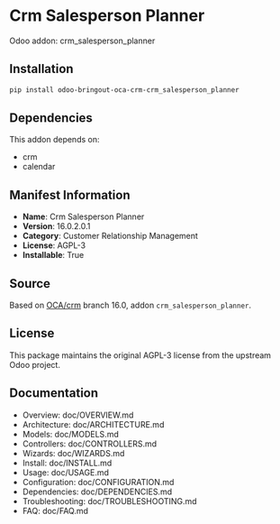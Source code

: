 # Crm Salesperson Planner

Odoo addon: crm_salesperson_planner

## Installation

```bash
pip install odoo-bringout-oca-crm-crm_salesperson_planner
```

## Dependencies

This addon depends on:
- crm
- calendar

## Manifest Information

- **Name**: Crm Salesperson Planner
- **Version**: 16.0.2.0.1
- **Category**: Customer Relationship Management
- **License**: AGPL-3
- **Installable**: True

## Source

Based on [OCA/crm](https://github.com/OCA/crm) branch 16.0, addon `crm_salesperson_planner`.

## License

This package maintains the original AGPL-3 license from the upstream Odoo project.

## Documentation

- Overview: doc/OVERVIEW.md
- Architecture: doc/ARCHITECTURE.md
- Models: doc/MODELS.md
- Controllers: doc/CONTROLLERS.md
- Wizards: doc/WIZARDS.md
- Install: doc/INSTALL.md
- Usage: doc/USAGE.md
- Configuration: doc/CONFIGURATION.md
- Dependencies: doc/DEPENDENCIES.md
- Troubleshooting: doc/TROUBLESHOOTING.md
- FAQ: doc/FAQ.md
